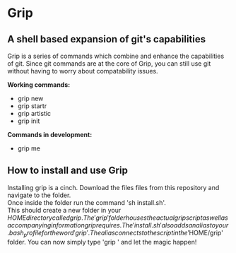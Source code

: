 Grip
==============

A shell based expansion of git's capabilities
--------------
Grip is a series of commands which combine and enhance the capabilities of git.
Since git commands are at the core of Grip, 
you can still use git without having to worry about compatability issues.

**Working commands:**
- grip new
- grip startr
- grip artistic
- grip init

**Commands in development:**
- grip me
 
**How to install and use Grip**
--------------
Installing grip is a cinch.
Download the files files from this repository and navigate to the folder.  
Once inside the folder run the command 'sh install.sh'.  
This should create a new folder in your $HOME directory called grip.  
The 'grip' folder houses the actual grip script as well as accompanying information grip requires.  
The 'install.sh' also adds an alias to your .bash_profile for the word 'grip'.  
The alias connects to the script in the '$HOME/grip' folder. 
You can now simply type 'grip <grip command>' and let the magic happen!


